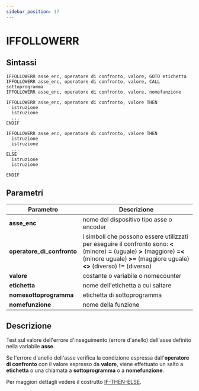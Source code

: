 ```yaml
---
sidebar_position: 17
---
```


# IFFOLLOWERR

## Sintassi

  ```
IFFOLLOWERR asse_enc, operatore di confronto, valore, GOTO etichetta
IFFOLLOWERR asse_enc, operatore di confronto, valore, CALL sottoprogramma
IFFOLLOWERR asse_enc, operatore di confronto, valore, nomefunzione

IFFOLLOWERR asse_enc, operatore di confronto, valore THEN
    istruzione
    istruzione
    ... 
ENDIF

IFFOLLOWERR asse_enc, operatore di confronto, valore THEN
    istruzione
    istruzione
    ...
ELSE
    istruzione
    istruzione
    ...
ENDIF
  ```

## Parametri
|Parametro                    | Descrizione                                                                                           |
|-----------------------------|-------------------------------------------------------------------------------------------------------|
| **asse_enc**                | nome del dispositivo tipo asse o encoder                                                              |         
| **operatore_di_confronto**  | i simboli che possono essere utilizzati per eseguire il confronto sono: **\<** (minore) **=** (uguale) **>** (maggiore) **=\<** (minore uguale) **>=** (maggiore uguale) **\<>** (diverso) **!=** (diverso)                                                                   |
| **valore**                  | costante o variabile o nomecounter                                                                    |
| **etichetta**               | nome dell'etichetta a cui saltare                                                                     |
| **nomesottoprogramma**      | etichetta di sottoprogramma                                                                           |
| **nomefunzione**            | nome della funzione                                                                                   |

## Descrizione
Test sul valore dell'errore d'inseguimento (errore d'anello) dell'asse definito nella variabile **asse**.

Se l'errore d'anello dell'asse verifica la condizione espressa dall'**operatore di confronto** con il valore espresso da **valore**, viene effettuato un salto a **etichetta** o una chiamata a **sottoprogramma** o a **nomefunzione**.

Per maggiori dettagli vedere il costrutto [IF-THEN-ELSE](IF.md).
